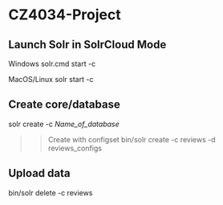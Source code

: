 # CZ4034-Project

## Launch Solr in SolrCloud Mode
Windows
solr.cmd start -c

MacOS/Linux
solr start -c

## Create core/database
solr create -c *Name_of_database*
 >> Create with configset
bin/solr create -c reviews -d reviews_configs

## Upload data
bin/solr delete -c reviews
